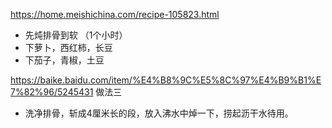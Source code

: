 https://home.meishichina.com/recipe-105823.html

- 先炖排骨到软 （1个小时）
- 下萝卜，西红柿，长豆
- 下茄子，青椒，土豆

https://baike.baidu.com/item/%E4%B8%9C%E5%8C%97%E4%B9%B1%E7%82%96/5245431
做法三

- 洗净排骨，斩成4厘米长的段，放入沸水中焯一下，捞起沥干水待用。